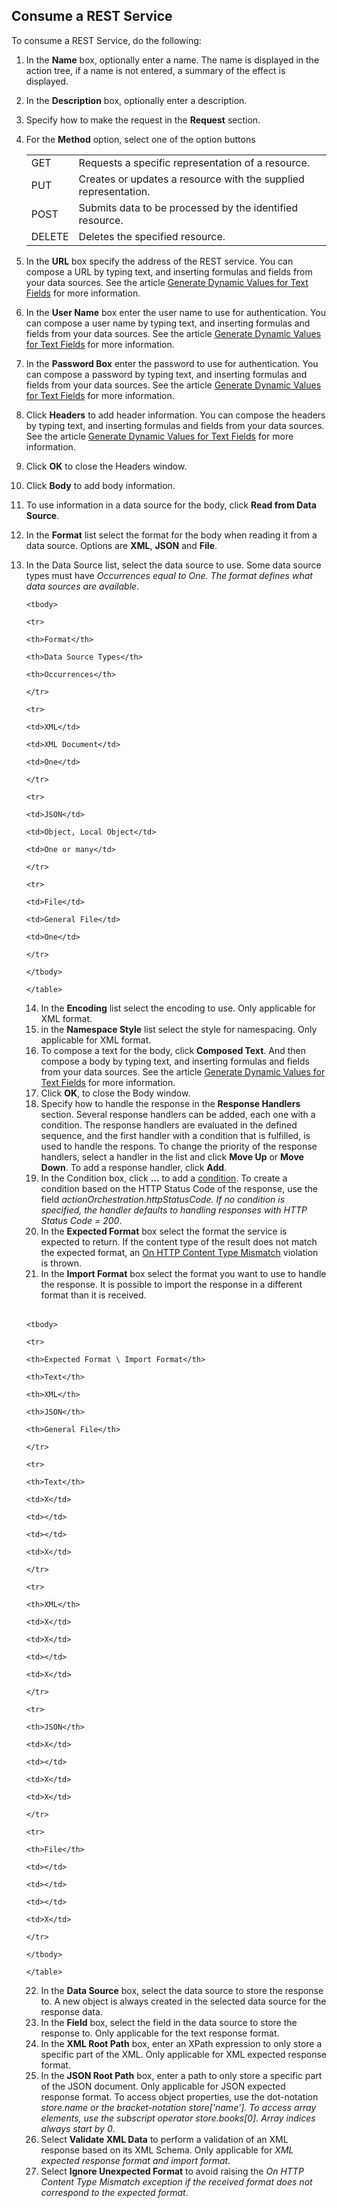 ## Consume a REST Service

To consume a REST Service, do the following:

 1.  In the **Name** box, optionally enter a name. The name is displayed in the action tree, if a name is not entered, a summary of the effect is displayed.
2.  In the **Description** box, optionally enter a description.
3.  Specify how to make the request in the **Request** section.
4.  For the **Method** option, select one of the option buttons <table>

    <tbody>

    <tr>

    <td>GET</td>

    <td>Requests a specific representation of a resource.</td>

    </tr>

    <tr>

    <td>PUT</td>

    <td>Creates or updates a resource with the supplied representation.</td>

    </tr>

    <tr>

    <td>POST</td>

    <td>Submits data to be processed by the identified resource.</td>

    </tr>

    <tr>

    <td>DELETE</td>

    <td>Deletes the specified resource.</td>

    </tr>

    </tbody>

    </table> 
5.  In the **URL** box specify the address of the REST service. You can compose a URL by typing text, and inserting formulas and fields from your data sources. See the article [Generate Dynamic Values for Text Fields](../generate-dynamic-values-for-text-fields.md "Generate Dynamic Values for Text Fields") for more information.
6.  In the **User Name** box enter the user name to use for authentication. You can compose a user name by typing text, and inserting formulas and fields from your data sources. See the article [Generate Dynamic Values for Text Fields](../generate-dynamic-values-for-text-fields.md "Generate Dynamic Values for Text Fields") for more information.
7.  In the **Password Box** enter the password to use for authentication. You can compose a password by typing text, and inserting formulas and fields from your data sources. See the article [Generate Dynamic Values for Text Fields](../generate-dynamic-values-for-text-fields.md "Generate Dynamic Values for Text Fields") for more information.
8.  Click **Headers** to add header information. You can compose the headers by typing text, and inserting formulas and fields from your data sources. See the article [Generate Dynamic Values for Text Fields](../generate-dynamic-values-for-text-fields.md "Generate Dynamic Values for Text Fields") for more information.
9.  Click **OK** to close the Headers window.
10.  Click **Body** to add body information.
11.  To use information in a data source for the body, click **Read from Data Source**.
12.  In the **Format** list select the format for the body when reading it from a data source. Options are **XML**, **JSON** and **File**.
13.  In the Data Source list, select the data source to use. Some data source types must have *Occurrences equal to One. The format defines what data sources are available*. <table>

    <tbody>

    <tr>

    <th>Format</th>

    <th>Data Source Types</th>

    <th>Occurrences</th>

    </tr>

    <tr>

    <td>XML</td>

    <td>XML Document</td>

    <td>One</td>

    </tr>

    <tr>

    <td>JSON</td>

    <td>Object, Local Object</td>

    <td>One or many</td>

    </tr>

    <tr>

    <td>File</td>

    <td>General File</td>

    <td>One</td>

    </tr>

    </tbody>

    </table> 
14.  In the **Encoding** list select the encoding to use. Only applicable for XML format.
15.  in the **Namespace Style** list select the style for namespacing. Only applicable for XML format.
16.  To compose a text for the body, click **Composed Text**. And then compose a body by typing text, and inserting formulas and fields from your data sources. See the article [Generate Dynamic Values for Text Fields](../generate-dynamic-values-for-text-fields.md "Generate Dynamic Values for Text Fields") for more information.
17.  Click **OK**, to close the Body window.
18.  Specify how to handle the response in the **Response Handlers** section. Several response handlers can be added, each one with a condition. The response handlers are evaluated in the defined sequence, and the first handler with a condition that is fulfilled, is used to handle the respons. To change the priority of the response handlers, select a handler in the list and click **Move Up** or **Move Down**. To add a response handler, click **Add**.
19.  In the Condition box, click **...** to add a [condition](../../../../common-concepts/conditions.md). To create a condition based on the HTTP Status Code of the response, use the field *actionOrchestration.httpStatusCode. If no condition is specified, the handler defaults to handling responses with HTTP Status Code = 200*.
20.  In the **Expected Format** box select the format the service is expected to return. If the content type of the result does not match the expected format, an [On HTTP Content Type Mismatch](../../exception-handling.md) violation is thrown.
21.  In the **Import Format** box select the format you want to use to handle the response. It is possible to import the response in a different format than it is received. <table>

    <tbody>

    <tr>

    <th>Expected Format \ Import Format</th>

    <th>Text</th>

    <th>XML</th>

    <th>JSON</th>

    <th>General File</th>

    </tr>

    <tr>

    <th>Text</th>

    <td>X</td>

    <td></td>

    <td></td>

    <td>X</td>

    </tr>

    <tr>

    <th>XML</th>

    <td>X</td>

    <td>X</td>

    <td></td>

    <td>X</td>

    </tr>

    <tr>

    <th>JSON</th>

    <td>X</td>

    <td></td>

    <td>X</td>

    <td>X</td>

    </tr>

    <tr>

    <th>File</th>

    <td></td>

    <td></td>

    <td></td>

    <td>X</td>

    </tr>

    </tbody>

    </table> 
22.  In the **Data Source** box, select the data source to store the response to. A new object is always created in the selected data source for the response data.
23.  In the **Field** box, select the field in the data source to store the response to. Only applicable for the text response format.
24.  In the **XML Root Path** box, enter an XPath expression to only store a specific part of the XML. Only applicable for XML expected response format.
25.  In the **JSON Root Path** box, enter a path to only store a specific part of the JSON document. Only applicable for JSON expected response format. To access object properties, use the dot-notation *store.name or the bracket-notation store['name']. To access array elements, use the subscript operator store.books[0]. Array indices always start by 0*.
26.  Select **Validate XML Data** to perform a validation of an XML response based on its XML Schema. Only applicable for *XML expected response format and import format*.
27.  Select **Ignore Unexpected Format** to avoid raising the *On HTTP Content Type Mismatch exception if the received format does not correspond to the expected format*.